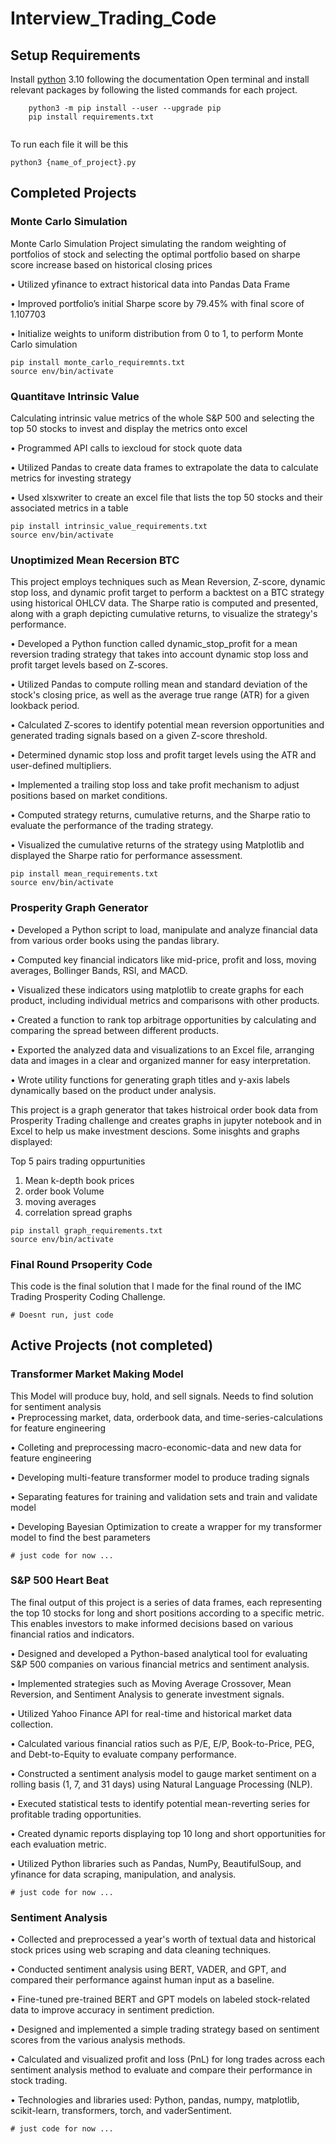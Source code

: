# Interview_Trading_Code
## Setup Requirements 
Install [python](https://www.python.org) 3.10 following the documentation
Open terminal and install relevant packages by following the listed commands for each project.
```
    python3 -m pip install --user --upgrade pip
    pip install requirements.txt
    
```
To run each file it will be this
```
python3 {name_of_project}.py
```
## Completed Projects

### Monte Carlo Simulation
Monte Carlo Simulation Project simulating the random weighting of portfolios of stock and selecting the optimal portfolio based on sharpe score 
increase based on historical closing prices 

• Utilized yfinance to extract historical data into Pandas Data Frame

• Improved portfolio’s initial Sharpe score by 79.45% with final score of 1.107703

• Initialize weights to uniform distribution from 0 to 1, to perform Monte Carlo simulation

```
pip install monte_carlo_requiremnts.txt
source env/bin/activate
```
### Quantitave Intrinsic Value 
Calculating  intrinsic value metrics of the whole S&P 500 and selecting the top 50 stocks to invest and display the metrics onto excel 

• Programmed API calls to iexcloud for stock quote data

• Utilized Pandas to create data frames to extrapolate the data to calculate metrics for investing strategy

• Used xlsxwriter to create an excel file that lists the top 50 stocks and their associated metrics in a table

```
pip install intrinsic_value_requirements.txt
source env/bin/activate
```
### Unoptimized Mean Recersion BTC

This project employs techniques such as Mean Reversion, Z-score, dynamic stop loss, and dynamic profit target to perform a backtest on a BTC strategy using historical OHLCV data. The Sharpe ratio is computed and presented, along with a graph depicting cumulative returns, to visualize the strategy's performance. 

•	Developed a Python function called dynamic_stop_profit for a mean reversion trading strategy that takes into account dynamic stop loss and profit target levels based on Z-scores.

•	Utilized Pandas to compute rolling mean and standard deviation of the stock's closing price, as well as the average true range (ATR) for a given lookback period.

•	Calculated Z-scores to identify potential mean reversion opportunities and generated trading signals based on a given Z-score threshold.

•	Determined dynamic stop loss and profit target levels using the ATR and user-defined multipliers.

•	Implemented a trailing stop loss and take profit mechanism to adjust positions based on market conditions.

•	Computed strategy returns, cumulative returns, and the Sharpe ratio to evaluate the performance of the trading strategy.

•	Visualized the cumulative returns of the strategy using Matplotlib and displayed the Sharpe ratio for performance assessment.


```
pip install mean_requirements.txt
source env/bin/activate
```
### Prosperity Graph Generator
•	Developed a Python script to load, manipulate and analyze financial data from various order books using the pandas library.

•	Computed key financial indicators like mid-price, profit and loss, moving averages, Bollinger Bands, RSI, and MACD.

•	Visualized these indicators using matplotlib to create graphs for each product, including individual metrics and comparisons with other products.

•	Created a function to rank top arbitrage opportunities by calculating and comparing the spread between different products.

•	Exported the analyzed data and visualizations to an Excel file, arranging data and images in a clear and organized manner for easy interpretation.

•	Wrote utility functions for generating graph titles and y-axis labels dynamically based on the product under analysis.


This project is a graph generator that takes histroical order book data from Prosperity Trading challenge and creates graphs in jupyter notebook and in Excel to help us make investment descions. 
Some inisghts and graphs displayed:

Top 5 pairs trading oppurtunities 

1. Mean k-depth book prices
2. order book Volume
3. moving averages 
4. correlation spread graphs

```
pip install graph_requirements.txt
source env/bin/activate
```
### Final Round Prsoperity Code
This code is the final solution that I made for the final round of the IMC Trading Prosperity Coding Challenge. 
```
# Doesnt run, just code
```
## Active Projects (not completed)

### Transformer Market Making Model
This Model will produce buy, hold, and sell signals. Needs to find solution for sentiment analysis  
• Preprocessing market, data, orderbook data, and time-series-calculations for feature engineering

• Colleting and preprocessing macro-economic-data and new data for feature engineering

• Developing multi-feature transformer model to produce trading signals

• Separating features for training and validation sets and train and validate model

• Developing Bayesian Optimization to create a wrapper for my transformer model to find the best parameters

```
# just code for now ...
```
### S&P 500 Heart Beat
The final output of this project is a series of data frames, each representing the top 10 stocks for long and short positions according to a specific metric. This enables investors to make informed decisions based on various financial ratios and indicators.

•	Designed and developed a Python-based analytical tool for evaluating S&P 500 companies on various financial metrics and sentiment analysis.

•	Implemented strategies such as Moving Average Crossover, Mean Reversion, and Sentiment Analysis to generate investment signals.

•	Utilized Yahoo Finance API for real-time and historical market data collection.

•	Calculated various financial ratios such as P/E, E/P, Book-to-Price, PEG, and Debt-to-Equity to evaluate company performance.

•	Constructed a sentiment analysis model to gauge market sentiment on a rolling basis (1, 7, and 31 days) using Natural Language Processing (NLP).

•	Executed statistical tests to identify potential mean-reverting series for profitable trading opportunities.

•	Created dynamic reports displaying top 10 long and short opportunities for each evaluation metric.

•	Utilized Python libraries such as Pandas, NumPy, BeautifulSoup, and yfinance for data scraping, manipulation, and analysis.


```
# just code for now ...
```

### Sentiment Analysis 
•	Collected and preprocessed a year's worth of textual data and historical stock prices using web scraping and data cleaning techniques.

•	Conducted sentiment analysis using BERT, VADER, and GPT, and compared their performance against human input as a baseline.

•	Fine-tuned pre-trained BERT and GPT models on labeled stock-related data to improve accuracy in sentiment prediction.

•	Designed and implemented a simple trading strategy based on sentiment scores from the various analysis methods.

•	Calculated and visualized profit and loss (PnL) for long trades across each sentiment analysis method to evaluate and compare their performance in stock trading.

•	Technologies and libraries used: Python, pandas, numpy, matplotlib, scikit-learn, transformers, torch, and vaderSentiment.


```
# just code for now ...
```
